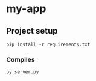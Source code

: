 # my-app

## Project setup
```
pip install -r requirements.txt
```

### Compiles
```
py server.py
```
